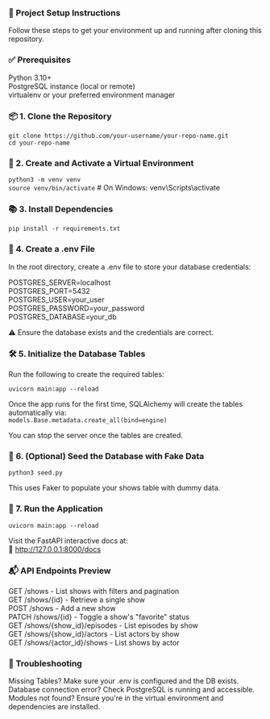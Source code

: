 ### 🚀 Project Setup Instructions
Follow these steps to get your environment up and running after cloning this repository.

### ✅ Prerequisites
Python 3.10+  
PostgreSQL instance (local or remote)  
virtualenv or your preferred environment manager

### 📦 1. Clone the Repository
`git clone https://github.com/your-username/your-repo-name.git`  
`cd your-repo-name`

### 📁 2. Create and Activate a Virtual Environment
`python3 -m venv venv`  
`source venv/bin/activate` # On Windows: venv\Scripts\activate

### 📚 3. Install Dependencies
`pip install -r requirements.txt`

### 🔐 4. Create a .env File
In the root directory, create a .env file to store your database credentials:  

POSTGRES_SERVER=localhost  
POSTGRES_PORT=5432  
POSTGRES_USER=your_user  
POSTGRES_PASSWORD=your_password  
POSTGRES_DATABASE=your_db  

⚠️ Ensure the database exists and the credentials are correct.

### 🛠️ 5. Initialize the Database Tables
Run the following to create the required tables:  

`uvicorn main:app --reload`  

Once the app runs for the first time, SQLAlchemy will create the tables automatically via:  
`models.Base.metadata.create_all(bind=engine)`  

You can stop the server once the tables are created.  

### 🌱 6. (Optional) Seed the Database with Fake Data
`python3 seed.py`  

This uses Faker to populate your shows table with dummy data.  

### 🚀 7. Run the Application
`uvicorn main:app --reload`  

Visit the FastAPI interactive docs at:  
📍 http://127.0.0.1:8000/docs  

### 📬 API Endpoints Preview

GET /shows - List shows with filters and pagination  
GET /shows/{id} - Retrieve a single show  
POST /shows - Add a new show  
PATCH /shows/{id} - Toggle a show's "favorite" status  
GET /shows/{show_id}/episodes - List episodes by show  
GET /shows/{show_id}/actors - List actors by show  
GET /shows/{actor_id}/shows - List shows by actor 

### 🧹 Troubleshooting
Missing Tables? Make sure your .env is configured and the DB exists.  
Database connection error? Check PostgreSQL is running and accessible.  
Modules not found? Ensure you're in the virtual environment and dependencies are installed.  
